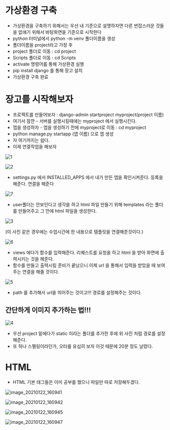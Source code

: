 # 가상환경 구축



* 가상환경을 구축하기 위해서는 우선 내 기준으로 설명하자면 다른 번잡스러운 것들을 없애기 위해서 바탕화면을 기준으로 시작한다
* python 터미널에서 python -m venv 폴더이름을 생성
* 폴더이름을 project라고 가정 후
* project 폴더로 이동 : cd project
* Scripts 폴더로 이동 : cd Scripts
* activate 명령어를 통해 가상환경 실행
* pip install django 를 통해 장고 설치
* 가상환경 구축 완료



#  장고를 시작해보자



* 프로젝트를 만들어보자 : django-admin startproject myproject(project 이름)
* 여기서 잠깐 - 서버를 실행시킬때에는 myproject 에서 실행시킨다.
* 앱을 생성하자 - 앱을 생성하기 전에 myproject로 이동 : cd myproject
* python manage.py startapp (앱 이름) 으로 앱 생성
* 자 여기까지는 쉽다.
* 이제 연결작업을 해보자



![1](C:\Users\morph\Pictures\1.png)





![2](C:\Users\morph\Pictures\2.png)



* settings.py 에서 INSTALLED_APPS 에서 내가 만든 앱을 확인시켜준다. 등록을 해준다. 연결을 해준다



![7](C:\Users\morph\Pictures\7.png)



* user폴더는 안보인다고 생각을 하고 html 파일 만들기 위해 templates 라는 폴더를 만들어주고 그 안에 html 파일을 생성한다.





![3](C:\Users\morph\Pictures\3.png)

(이 사진 같은 경우에는 수업시간에 한 내용으로 템플릿을 연결해준것이다.)

![6](C:\Users\morph\Pictures\6.png)



* views 에다가 함수를 입력해준다. 리퀘스트를 요청을 하고 html 을 받아 화면에 출력시키는 것을 해준다.
* 함수를 만들고 출력시킬 준비가 끝났으니 이제 url 을 통해서 입력을 받았을 때 보여주는 연결을 해줄 것이다.



![5](C:\Users\morph\Pictures\5.png)



* path 를 추가해서 url을 띄어주는 것이고!!! 경로를 설정해주는 것이다.



## 간단하게 이미지 추가하는 법!!!

![4](C:\Users\morph\Pictures\4.png)



* 우선 project 밑에다가 static 이라는 폴더를 추가한 후에 위 사진 처럼 경로를 설정해준다.
* 또 하나 스펠링이라던가, 오타를 유심히 보자 이것 때문에 20분 정도 날렸다.



# HTML



* HTML 기본 태그들은 이미 공부를 했으니 파일만 따로 저장해두겠다.

![image_20210122_160941](C:\Users\morph\Desktop\image_20210122_160941.png)



![image_20210122_160942](C:\Users\morph\Desktop\image_20210122_160942.png)



![image_20210122_160945](C:\Users\morph\Desktop\image_20210122_160945.png)



![image_20210122_160947](C:\Users\morph\Desktop\image_20210122_160947.png)